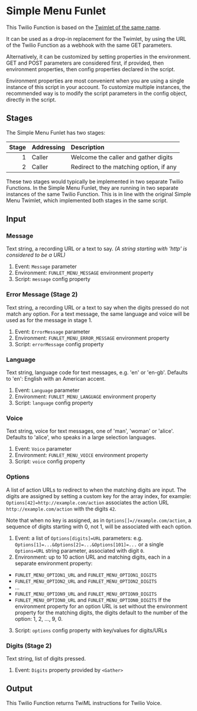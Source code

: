 # Simple Menu Funlet

This Twilio Function is based on the [Twimlet of the same name][twimlet].

[twimlet]: https://www.twilio.com/labs/twimlets/menu

It can be used as a drop-in replacement for the Twimlet, by using the URL
of the Twilio Function as a webhook with the same GET parameters.

Alternatively, it can be customized by setting properties in the
environment. GET and POST parameters are considered first, if provided,
then environment properties, then config properties declared in the script.

Environment properties are most convenient when you are using a single
instance of this script in your account. To customize multiple instances,
the recommended way is to modify the script parameters in the config object,
directly in the script.

## Stages

The Simple Menu Funlet has two stages:

| Stage | Addressing | Description |
| ----: | :--------- | :---------- |
|     1 | Caller     | Welcome the caller and gather digits |
|     2 | Caller     | Redirect to the matching option, if any |

These two stages would typically be implemented in two separate Twilio
Functions. In the Simple Menu Funlet, they are running in two separate
instances of the same Twilio Function. This is in line with the original
Simple Menu Twimlet, which implemented both stages in the same script.

## Input

### Message

Text string, a recording URL or a text to say.
*(A string starting with 'http' is considered to be a URL)*

1. Event: `Message` parameter
2. Environment: `FUNLET_MENU_MESSAGE` environment property
3. Script: `message` config property

### Error Message (Stage 2)

Text string, a recording URL or a text to say when the digits pressed
do not match any option. For a text message, the same language and voice
will be used as for the message in stage 1.

1. Event: `ErrorMessage` parameter
2. Environment: `FUNLET_MENU_ERROR_MESSAGE` environment property
3. Script: `errorMessage` config property

### Language

Text string, language code for text messages, e.g. 'en' or 'en-gb'.
Defaults to 'en': English with an American accent.

1. Event: `Language` parameter
2. Environment: `FUNLET_MENU_LANGUAGE` environment property
3. Script: `language` config property

### Voice

Text string, voice for text messages, one of 'man', 'woman' or 'alice'.
Defaults to 'alice', who speaks in a large selection languages.

1. Event: `Voice` parameter
2. Environment: `FUNLET_MENU_VOICE` environment property
3. Script: `voice` config property

### Options

A list of action URLs to redirect to when the matching digits are input.
The digits are assigned by setting a custom key for the array index,
for example: `Options[42]=http://example.com/action` associates the
action URL `http://example.com/action` with the digits `42`.

Note that when no key is assigned, as in `Options[]=//example.com/action`, a
sequence of digits starting with 0, not 1, will be associated with each option.

1. Event: a list of `Options[digits]=URL` parameters:
   e.g. `Options[1]=...&Options[2]=...&Options[101]=...`
   or a single `Options=URL` string parameter, associated with digit `0`.
2. Environment: up to 10 action URL and matching digits,
  each in a separate environment property:
  - `FUNLET_MENU_OPTION1_URL` and `FUNLET_MENU_OPTION1_DIGITS`
  - `FUNLET_MENU_OPTION2_URL` and `FUNLET_MENU_OPTION2_DIGITS`
  - ...
  - `FUNLET_MENU_OPTION9_URL` and `FUNLET_MENU_OPTION9_DIGITS`
  - `FUNLET_MENU_OPTION0_URL` and `FUNLET_MENU_OPTION0_DIGITS`
  If the environment property for an option URL is set without the
  environment property for the matching digits, the digits default
  to the number of the option: 1, 2, ..., 9, 0.
3. Script: `options` config property with key/values for digits/URLs

### Digits (Stage 2)

Text string, list of digits pressed.

1. Event: `Digits` property provided by `<Gather>`

## Output

This Twilio Function returns TwiML instructions for Twilio Voice.
